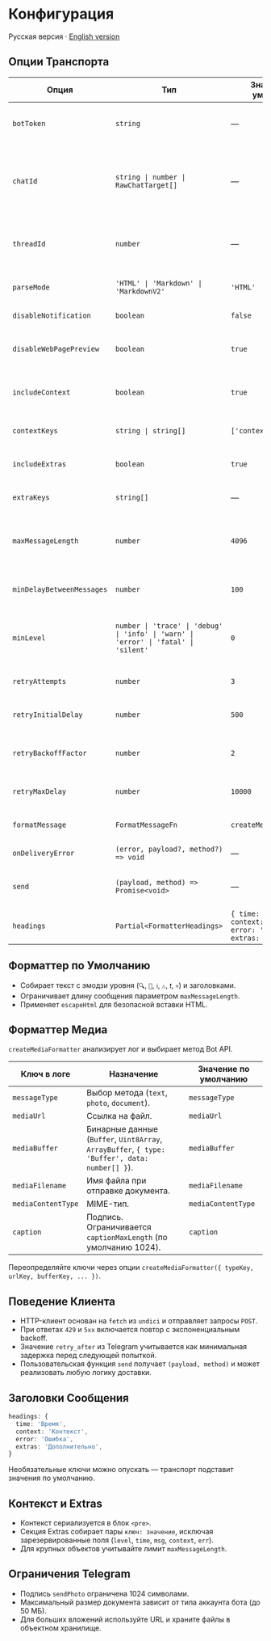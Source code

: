 ﻿# Конфигурация

Русская версия · [English version](configuration.en.md)

## Опции Транспорта

| Опция                     | Тип                                                                                  | Значение по умолчанию                                                    | Описание                                                                                            |
| ------------------------- | ------------------------------------------------------------------------------------ | ------------------------------------------------------------------------ | --------------------------------------------------------------------------------------------------- |
| `botToken`                | `string`                                                                             | —                                                                        | Укажите токен Telegram-бота. Обязательная опция.                                                    |
| `chatId`                  | `string \| number \| RawChatTarget[]`                                                | —                                                                        | Определяет один или несколько целевых чатов. Поддерживает массивы и объекты `{ chatId, threadId }`. |
| `threadId`                | `number`                                                                             | —                                                                        | Общая тема для всех сообщений. Значение переопределяется `target.threadId`.                         |
| `parseMode`               | `'HTML' \| 'Markdown' \| 'MarkdownV2'`                                               | `'HTML'`                                                                 | Управляет форматированием текста сообщения.                                                         |
| `disableNotification`     | `boolean`                                                                            | `false`                                                                  | Делает сообщения тихими.                                                                            |
| `disableWebPagePreview`   | `boolean`                                                                            | `true`                                                                   | Отключает предпросмотр ссылок для `sendMessage`.                                                    |
| `includeContext`          | `boolean`                                                                            | `true`                                                                   | Включает блок `Context` с пользовательскими данными.                                                |
| `contextKeys`             | `string \| string[]`                                                                 | `['context', 'ctx']`                                                     | Задаёт ключи, из которых берётся контекст.                                                          |
| `includeExtras`           | `boolean`                                                                            | `true`                                                                   | Добавляет блок `Extras` с прочими полями лога.                                                      |
| `extraKeys`               | `string[]`                                                                           | —                                                                        | Ограничивает поля, попадающие в `Extras`.                                                           |
| `maxMessageLength`        | `number`                                                                             | `4096`                                                                   | Максимальная длина текста. Для медиа учитывайте лимит подписи 1024 символа.                         |
| `minDelayBetweenMessages` | `number`                                                                             | `100`                                                                    | Минимальная пауза (мс) между сообщениями для одного чата.                                           |
| `minLevel`                | `number \| 'trace' \| 'debug' \| 'info' \| 'warn' \| 'error' \| 'fatal' \| 'silent'` | `0`                                                                      | Игнорирует записи ниже указанного уровня. Принимает числа и названия уровней Pino.                  |
| `retryAttempts`           | `number`                                                                             | `3`                                                                      | Количество попыток доставки, включая первую.                                                        |
| `retryInitialDelay`       | `number`                                                                             | `500`                                                                    | Стартовая задержка (мс) перед повтором.                                                             |
| `retryBackoffFactor`      | `number`                                                                             | `2`                                                                      | Множитель экспоненциального увеличения задержки.                                                    |
| `retryMaxDelay`           | `number`                                                                             | `10000`                                                                  | Максимальная задержка (мс) между попытками.                                                         |
| `formatMessage`           | `FormatMessageFn`                                                                    | `createMediaFormatter()`                                                 | Пользовательский форматтер сообщений.                                                               |
| `onDeliveryError`         | `(error, payload?, method?) => void`                                                 | —                                                                        | Обработчик ошибок доставки.                                                                         |
| `send`                    | `(payload, method) => Promise<void>`                                                 | —                                                                        | Пользовательская функция отправки вместо HTTP-клиента.                                              |
| `headings`                | `Partial<FormatterHeadings>`                                                         | `{ time: 'Time', context: 'Context', error: 'Error', extras: 'Extras' }` | Переопределяет заголовки блоков форматтера.                                                         |

## Форматтер по Умолчанию

- Собирает текст с эмодзи уровня (`🔍`, `🐛`, `ℹ️`, `⚠️`, `❗️`, `💀`) и заголовками.
- Ограничивает длину сообщения параметром `maxMessageLength`.
- Применяет `escapeHtml` для безопасной вставки HTML.

## Форматтер Медиа

`createMediaFormatter` анализирует лог и выбирает метод Bot API.

| Ключ в логе        | Назначение                                                                                     | Значение по умолчанию |
| ------------------ | ---------------------------------------------------------------------------------------------- | --------------------- |
| `messageType`      | Выбор метода (`text`, `photo`, `document`).                                                    | `messageType`         |
| `mediaUrl`         | Ссылка на файл.                                                                                | `mediaUrl`            |
| `mediaBuffer`      | Бинарные данные (`Buffer`, `Uint8Array`, `ArrayBuffer`, `{ type: 'Buffer', data: number[] }`). | `mediaBuffer`         |
| `mediaFilename`    | Имя файла при отправке документа.                                                              | `mediaFilename`       |
| `mediaContentType` | MIME-тип.                                                                                      | `mediaContentType`    |
| `caption`          | Подпись. Ограничивается `captionMaxLength` (по умолчанию 1024).                                | `caption`             |

Переопределяйте ключи через опции `createMediaFormatter({ typeKey, urlKey, bufferKey, ... })`.

## Поведение Клиента

- HTTP-клиент основан на `fetch` из `undici` и отправляет запросы `POST`.
- При ответах `429` и `5xx` включается повтор с экспоненциальным backoff.
- Значение `retry_after` из Telegram учитывается как минимальная задержка перед следующей попыткой.
- Пользовательская функция `send` получает `(payload, method)` и может реализовать любую логику доставки.

## Заголовки Сообщения

```ts
headings: {
  time: 'Время',
  context: 'Контекст',
  error: 'Ошибка',
  extras: 'Дополнительно',
}
```

Необязательные ключи можно опускать — транспорт подставит значения по умолчанию.

## Контекст и Extras

- Контекст сериализуется в блок `<pre>`.
- Секция Extras собирает пары `ключ: значение`, исключая зарезервированные поля (`level`, `time`, `msg`, `context`, `err`).
- Для крупных объектов учитывайте лимит `maxMessageLength`.

## Ограничения Telegram

- Подпись `sendPhoto` ограничена 1024 символами.
- Максимальный размер документа зависит от типа аккаунта бота (до 50 МБ).
- Для больших вложений используйте URL и храните файлы в объектном хранилище.
